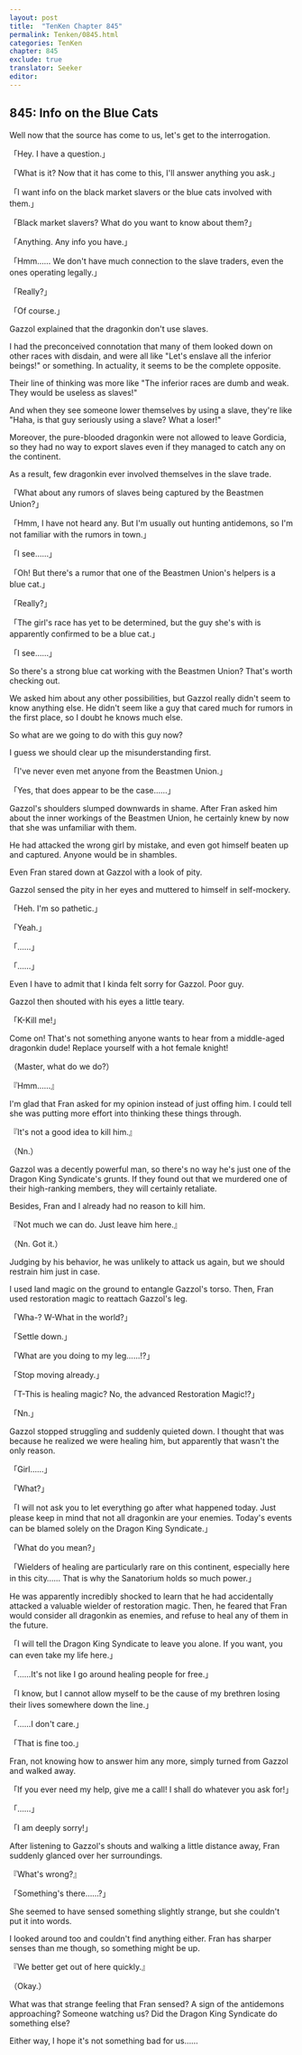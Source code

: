 ```yaml
---
layout: post
title:  "TenKen Chapter 845"
permalink: Tenken/0845.html
categories: TenKen
chapter: 845
exclude: true
translator: Seeker
editor: 
---
```

<h2>845: Info on the Blue Cats</h2>

 Well now that the source has come to us, let's get to the interrogation.

「Hey. I have a question.」

「What is it? Now that it has come to this, I'll answer anything you ask.」

「I want info on the black market slavers or the blue cats involved with them.」

「Black market slavers? What do you want to know about them?」

「Anything. Any info you have.」

「Hmm…… We don't have much connection to the slave traders, even the ones operating legally.」

「Really?」

「Of course.」

 Gazzol explained that the dragonkin don't use slaves.

 I had the preconceived connotation that many of them looked down on other races with disdain, and were all like "Let's enslave all the inferior beings!" or something. In actuality, it seems to be the complete opposite.

 Their line of thinking was more like "The inferior races are dumb and weak. They would be useless as slaves!"

 And when they see someone lower themselves by using a slave, they're like "Haha, is that guy seriously using a slave? What a loser!"

 Moreover, the pure-blooded dragonkin were not allowed to leave Gordicia, so they had no way to export slaves even if they managed to catch any on the continent.

 As a result, few dragonkin ever involved themselves in the slave trade.

「What about any rumors of slaves being captured by the Beastmen Union?」

「Hmm, I have not heard any. But I'm usually out hunting antidemons, so I'm not familiar with the rumors in town.」

「I see……」

「Oh! But there's a rumor that one of the Beastmen Union's helpers is a blue cat.」

「Really?」

「The girl's race has yet to be determined, but the guy she's with is apparently confirmed to be a blue cat.」

「I see……」

 So there's a strong blue cat working with the Beastmen Union? That's worth checking out.

 We asked him about any other possibilities, but Gazzol really didn't seem to know anything else. He didn't seem like a guy that cared much for rumors in the first place, so I doubt he knows much else.

 So what are we going to do with this guy now?

 I guess we should clear up the misunderstanding first.

「I've never even met anyone from the Beastmen Union.」

「Yes, that does appear to be the case……」

 Gazzol's shoulders slumped downwards in shame. After Fran asked him about the inner workings of the Beastmen Union, he certainly knew by now that she was unfamiliar with them.

 He had attacked the wrong girl by mistake, and even got himself beaten up and captured. Anyone would be in shambles.

 Even Fran stared down at Gazzol with a look of pity.

 Gazzol sensed the pity in her eyes and muttered to himself in self-mockery.

「Heh. I'm so pathetic.」

「Yeah.」

「……」

「……」

 Even I have to admit that I kinda felt sorry for Gazzol. Poor guy.

 Gazzol then shouted with his eyes a little teary.

「K-Kill me!」

 Come on! That's not something anyone wants to hear from a middle-aged dragonkin dude! Replace yourself with a hot female knight!

（Master, what do we do?）

『Hmm……』

 I'm glad that Fran asked for my opinion instead of just offing him. I could tell she was putting more effort into thinking these things through.

『It's not a good idea to kill him.』

（Nn.）

 Gazzol was a decently powerful man, so there's no way he's just one of the Dragon King Syndicate's grunts. If they found out that we murdered one of their high-ranking members, they will certainly retaliate.

 Besides, Fran and I already had no reason to kill him.

『Not much we can do. Just leave him here.』

（Nn. Got it.）

 Judging by his behavior, he was unlikely to attack us again, but we should restrain him just in case.

 I used land magic on the ground to entangle Gazzol's torso. Then, Fran used restoration magic to reattach Gazzol's leg.

「Wha-? W-What in the world?」

「Settle down.」

「What are you doing to my leg……!?」

「Stop moving already.」

「T-This is healing magic? No, the advanced Restoration Magic!?」

「Nn.」

 Gazzol stopped struggling and suddenly quieted down. I thought that was because he realized we were healing him, but apparently that wasn't the only reason.

「Girl……」

「What?」

「I will not ask you to let everything go after what happened today. Just please keep in mind that not all dragonkin are your enemies. Today's events can be blamed solely on the Dragon King Syndicate.」

「What do you mean?」

「Wielders of healing are particularly rare on this continent, especially here in this city…… That is why the Sanatorium holds so much power.」

 He was apparently incredibly shocked to learn that he had accidentally attacked a valuable wielder of restoration magic. Then, he feared that Fran would consider all dragonkin as enemies, and refuse to heal any of them in the future.

「I will tell the Dragon King Syndicate to leave you alone. If you want, you can even take my life here.」

「……It's not like I go around healing people for free.」

「I know, but I cannot allow myself to be the cause of my brethren losing their lives somewhere down the line.」

「……I don't care.」

「That is fine too.」

 Fran, not knowing how to answer him any more, simply turned from Gazzol and walked away.

「If you ever need my help, give me a call! I shall do whatever you ask for!」

「……」

「I am deeply sorry!」

 After listening to Gazzol's shouts and walking a little distance away, Fran suddenly glanced over her surroundings.

『What's wrong?』

「Something's there……?」

 She seemed to have sensed something slightly strange, but she couldn't put it into words.

 I looked around too and couldn't find anything either. Fran has sharper senses than me though, so something might be up.

『We better get out of here quickly.』

（Okay.）

 What was that strange feeling that Fran sensed? A sign of the antidemons approaching? Someone watching us? Did the Dragon King Syndicate do something else?

 Either way, I hope it's not something bad for us……




